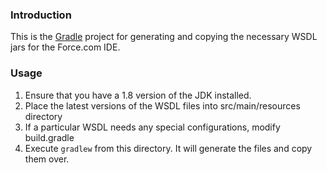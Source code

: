 ### Introduction

This is the [Gradle](http://www.gradle.org) project for generating and copying the necessary WSDL jars for the Force.com IDE.

### Usage

1. Ensure that you have a 1.8 version of the JDK installed.
2. Place the latest versions of the WSDL files into src/main/resources directory
3. If a particular WSDL needs any special configurations, modify build.gradle
4. Execute `gradlew` from this directory. It will generate the files and copy them over.


